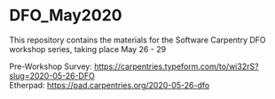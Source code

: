 # DFO_May2020
This repository contains the materials for the Software Carpentry DFO workshop series, taking place May 26 - 29

Pre-Workshop Survey: https://carpentries.typeform.com/to/wi32rS?slug=2020-05-26-DFO  
Etherpad: https://pad.carpentries.org/2020-05-26-dfo  

